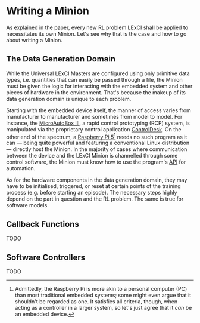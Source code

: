 # Writing a Minion

As explained in the
[paper](https://link.springer.com/article/10.1007/s10489-024-05573-0), every new
RL problem LExCI shall be applied to necessitates its own Minion. Let's see why
that is the case and how to go about writing a Minion.


## The Data Generation Domain

While the Universal LExCI Masters are configured using only primitive data
types, i.e. quantities that can easily be passed through a file, the Minion must
be given the logic for interacting with the embedded system and other pieces of
hardware in the environment. That's because the makeup of its data generation
domain is unique to each problem.

Starting with the embedded device itself, the manner of access varies from
manufacturer to manufacturer and sometimes from model to model. For instance,
the
[MicroAutoBox III](https://www.dspace.com/en/pub/home/products/hw/micautob/microautobox3.cfm),
a rapid control prototyping (RCP) system, is manipulated via the proprietary
control application
[ControlDesk](https://www.dspace.com/en/pub/home/products/sw/experimentandvisualization/controldesk.cfm). On the other end of the spectrum, a
[Raspberry Pi 5](https://www.raspberrypi.com/products/raspberry-pi-5/)[^1] needs
no such program as it can — being quite powerful and featuring a conventional
Linux distribution — directly host the Minion. In the majority of cases where
communication between the device and the LExCI Minion is channelled through some
control software, the Minion must know how to use the program's
[API](https://en.wikipedia.org/wiki/API) for automation.

As for the hardware components in the data generation domain, they may have to
be initialised, triggered, or reset at certain points of the training process
(e.g. before starting an episode). The necessary steps highly depend on the part
in question and the RL problem. The same is true for software models.


[^1]: Admittedly, the Raspberry Pi is more akin to a personal computer (PC) than
      most traditional embedded systems; some might even argue that it shouldn't
      be regarded as one. It satisfies all criteria, though, when acting as a
      controller in a larger system, so let's just agree that it *can* be an
      embedded device.


## Callback Functions

TODO


## Software Controllers

TODO
